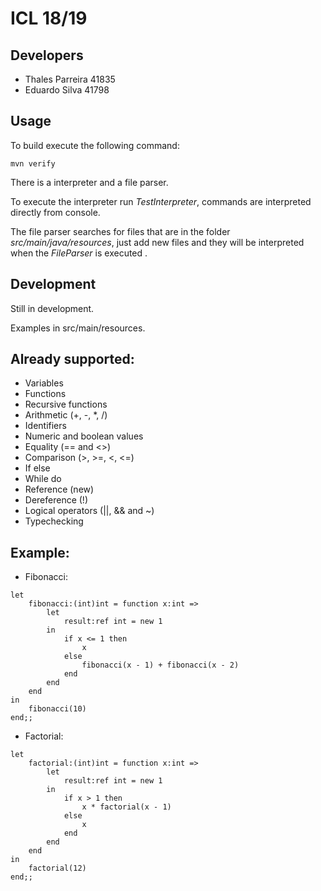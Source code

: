 # ICL 18/19
## Developers
- Thales Parreira 41835
- Eduardo Silva 41798

## Usage
To build execute the following command:
```
mvn verify
```

There is a interpreter and a file parser.

To execute the interpreter run *TestInterpreter*, commands are interpreted directly from console.

The file parser searches for files that are in the folder *src/main/java/resources*, just add new files and they will be interpreted when the *FileParser* is executed .

## Development
Still in development.

Examples in src/main/resources.

## Already supported:
- Variables
- Functions
- Recursive functions
- Arithmetic (+, -, *, /)
- Identifiers
- Numeric and boolean values
- Equality (== and <>)
- Comparison (>, >=, <, <=)
- If else
- While do
- Reference (new)
- Dereference (!)
- Logical operators (||, && and ~)
- Typechecking

## Example:
- Fibonacci:
```
let
    fibonacci:(int)int = function x:int =>
        let
            result:ref int = new 1
        in
            if x <= 1 then
                x
            else
                fibonacci(x - 1) + fibonacci(x - 2)
            end
        end
    end
in
    fibonacci(10)
end;;
```

- Factorial:
```
let
    factorial:(int)int = function x:int =>
        let
            result:ref int = new 1
        in
            if x > 1 then
                x * factorial(x - 1)
            else
                x
            end
        end
    end
in
    factorial(12)
end;;
```